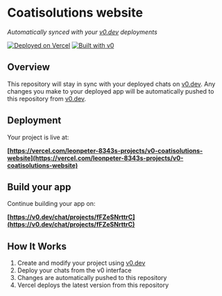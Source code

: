 # Coatisolutions website

*Automatically synced with your [v0.dev](https://v0.dev) deployments*

[![Deployed on Vercel](https://img.shields.io/badge/Deployed%20on-Vercel-black?style=for-the-badge&logo=vercel)](https://vercel.com/leonpeter-8343s-projects/v0-coatisolutions-website)
[![Built with v0](https://img.shields.io/badge/Built%20with-v0.dev-black?style=for-the-badge)](https://v0.dev/chat/projects/fFZeSNrttrC)

## Overview

This repository will stay in sync with your deployed chats on [v0.dev](https://v0.dev).
Any changes you make to your deployed app will be automatically pushed to this repository from [v0.dev](https://v0.dev).

## Deployment

Your project is live at:

**[https://vercel.com/leonpeter-8343s-projects/v0-coatisolutions-website](https://vercel.com/leonpeter-8343s-projects/v0-coatisolutions-website)**

## Build your app

Continue building your app on:

**[https://v0.dev/chat/projects/fFZeSNrttrC](https://v0.dev/chat/projects/fFZeSNrttrC)**

## How It Works

1. Create and modify your project using [v0.dev](https://v0.dev)
2. Deploy your chats from the v0 interface
3. Changes are automatically pushed to this repository
4. Vercel deploys the latest version from this repository